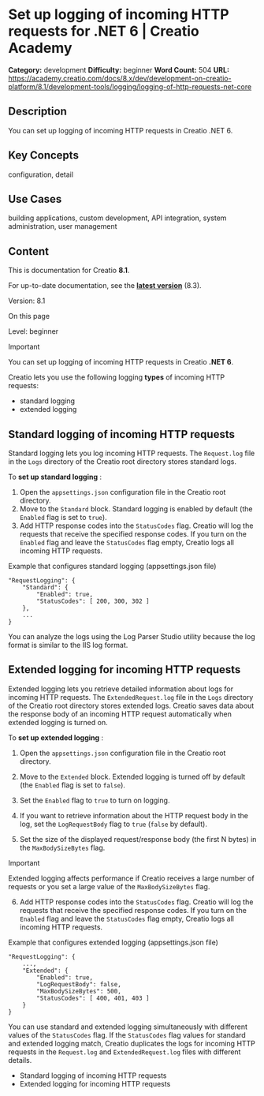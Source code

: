 # Set up logging of incoming HTTP requests for .NET 6 | Creatio Academy

**Category:** development **Difficulty:** beginner **Word Count:** 504 **URL:**
https://academy.creatio.com/docs/8.x/dev/development-on-creatio-platform/8.1/development-tools/logging/logging-of-http-requests-net-core

## Description

You can set up logging of incoming HTTP requests in Creatio .NET 6.

## Key Concepts

configuration, detail

## Use Cases

building applications, custom development, API integration, system
administration, user management

## Content

This is documentation for Creatio **8.1**.

For up-to-date documentation, see the
**[latest version](/docs/8.x/dev/development-on-creatio-platform/development-tools/logging/logging-of-http-requests-net-core)**
(8.3).

Version: 8.1

On this page

Level: beginner

Important

You can set up logging of incoming HTTP requests in Creatio **.NET 6**.

Creatio lets you use the following logging **types** of incoming HTTP requests:

- standard logging
- extended logging

## Standard logging of incoming HTTP requests​

Standard logging lets you log incoming HTTP requests. The `Request.log` file in
the `Logs` directory of the Creatio root directory stores standard logs.

To **set up standard logging** :

1. Open the `appsettings.json` configuration file in the Creatio root directory.
2. Move to the `Standard` block. Standard logging is enabled by default (the
   `Enabled` flag is set to `true`).
3. Add HTTP response codes into the `StatusCodes` flag. Creatio will log the
   requests that receive the specified response codes. If you turn on the
   `Enabled` flag and leave the `StatusCodes` flag empty, Creatio logs all
   incoming HTTP requests.

Example that configures standard logging (appsettings.json file)

    "RequestLogging": {
        "Standard": {
            "Enabled": true,
            "StatusCodes": [ 200, 300, 302 ]
        },
        ...
    }


You can analyze the logs using the Log Parser Studio utility because the log
format is similar to the IIS log format.

## Extended logging for incoming HTTP requests​

Extended logging lets you retrieve detailed information about logs for incoming
HTTP requests. The `ExtendedRequest.log` file in the `Logs` directory of the
Creatio root directory stores extended logs. Creatio saves data about the
response body of an incoming HTTP request automatically when extended logging is
turned on.

To **set up extended logging** :

1. Open the `appsettings.json` configuration file in the Creatio root directory.

2. Move to the `Extended` block. Extended logging is turned off by default (the
   `Enabled` flag is set to `false`).

3. Set the `Enabled` flag to `true` to turn on logging.

4. If you want to retrieve information about the HTTP request body in the log,
   set the `LogRequestBody` flag to `true` (`false` by default).

5. Set the size of the displayed request/response body (the first N bytes) in
   the `MaxBodySizeBytes` flag.

Important

Extended logging affects performance if Creatio receives a large number of
requests or you set a large value of the `MaxBodySizeBytes` flag.

6. Add HTTP response codes into the `StatusCodes` flag. Creatio will log the
   requests that receive the specified response codes. If you turn on the
   `Enabled` flag and leave the `StatusCodes` flag empty, Creatio logs all
   incoming HTTP requests.

Example that configures extended logging (appsettings.json file)

    "RequestLogging": {
        ...,
        "Extended": {
            "Enabled": true,
            "LogRequestBody": false,
            "MaxBodySizeBytes": 500,
            "StatusCodes": [ 400, 401, 403 ]
        }
    }

You can use standard and extended logging simultaneously with different values
of the `StatusCodes` flag. If the `StatusCodes` flag values for standard and
extended logging match, Creatio duplicates the logs for incoming HTTP requests
in the `Request.log` and `ExtendedRequest.log` files with different details.

- Standard logging of incoming HTTP requests
- Extended logging for incoming HTTP requests
